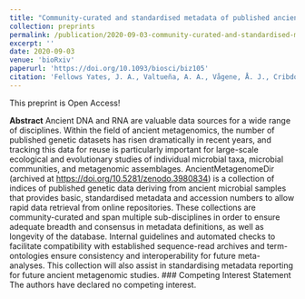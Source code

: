 ```yaml
---
title: "Community-curated and standardised metadata of published ancient metagenomic samples with AncientMetagenomeDir"
collection: preprints
permalink: /publication/2020-09-03-community-curated-and-standardised-metadata-of-published-ancient-metagenomic-samples
excerpt: ''
date: 2020-09-03
venue: 'bioRxiv'
paperurl: 'https://doi.org/10.1093/biosci/biz105'
citation: 'Fellows Yates, J. A., Valtueña, A. A., Vågene, Å. J., Cribdon, B., Velsko, I. M., Borry, M., Bravo-López, M. J., Fernandez-Guerra, A., Green, E. J., Ramachandran, S. L., Heintzman, P. D., Spyrou, M. A., Hübner, A., Gancz, A. S., Hider, J., Allshouse, A. F., & Warinner, C. G. (2020). &quot;Community-curated and standardised metadata of published ancient metagenomic samples with AncientMetagenomeDir&quot;. In bioRxiv (p. 2020.09.02.279570). https://doi.org/10.1101/2020.09.02.279570'
---
```


This preprint is Open Access!

**Abstract**
Ancient DNA and RNA are valuable data sources for a wide range of disciplines. Within the field of ancient metagenomics, the number of published genetic datasets has risen dramatically in recent years, and tracking this data for reuse is particularly important for large-scale ecological and evolutionary studies of individual microbial taxa, microbial communities, and metagenomic assemblages. AncientMetagenomeDir (archived at https://doi.org/10.5281/zenodo.3980834) is a collection of indices of published genetic data deriving from ancient microbial samples that provides basic, standardised metadata and accession numbers to allow rapid data retrieval from online repositories. These collections are community-curated and span multiple sub-disciplines in order to ensure adequate breadth and consensus in metadata definitions, as well as longevity of the database. Internal guidelines and automated checks to facilitate compatibility with established sequence-read archives and term-ontologies ensure consistency and interoperability for future meta-analyses. This collection will also assist in standardising metadata reporting for future ancient metagenomic studies. ### Competing Interest Statement The authors have declared no competing interest.

